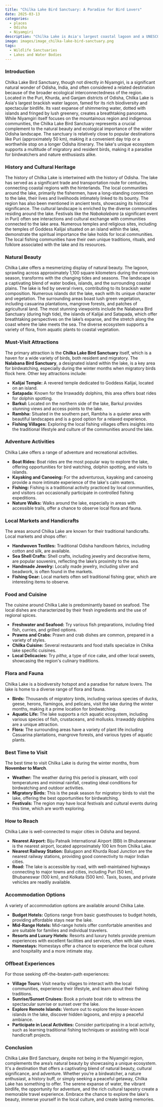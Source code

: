 ```yaml
---
title: "Chilka Lake Bird Sanctuary: A Paradise for Bird Lovers"
date: 2025-03-13
categories:
  - places
  - Odisha
  - Niyamgiri
description: "Chilka Lake is Asia's largest coastal lagoon and a UNESCO World Heritage Site, renowned for its rich biodiversity. It serves as a wintering ground for migratory birds, attracting bird enthusiasts from around the globe. The sanctuary offers boat rides to explore the lake's ecosystem and spot over 160 bird species."
image: images/image_chilka-lake-bird-sanctuary.png
tags: 
  - Wildlife Sanctuaries
  - Lakes and Water Bodies
---
```



### **Introduction**

Chilka Lake Bird Sanctuary, though not directly *in* Niyamgiri, is a significant natural wonder of Odisha, India, and often considered a related destination because of the broader ecological interconnectedness of the region. Located in the Puri, Khurda, and Ganjam districts of Odisha, Chilka Lake is Asia's largest brackish water lagoon, famed for its rich biodiversity and spectacular birdlife. Its vast expanse of shimmering water, dotted with islands and fringed by lush greenery, creates a breathtaking panorama. While Niyamgiri itself focuses on the mountainous region and indigenous communities, the Chilka Lake Bird Sanctuary represents a crucial complement to the natural beauty and ecological importance of the wider Odisha landscape. The sanctuary is relatively close to popular destinations like Puri (approximately 50 km), making it a convenient day trip or a worthwhile stop on a longer Odisha itinerary. The lake's unique ecosystem supports a multitude of migratory and resident birds, making it a paradise for birdwatchers and nature enthusiasts alike.

### **History and Cultural Heritage**

The history of Chilka Lake is intertwined with the history of Odisha. The lake has served as a significant trade and transportation route for centuries, connecting coastal regions with the hinterlands.  The local communities around the lake, primarily the fishermen, have a long-standing connection to the lake, their lives and livelihoods intimately linked to its bounty. The region has also been mentioned in ancient texts, showcasing its historical significance. The cultural landscape is enriched by the diverse communities residing around the lake. Festivals like the *Nabakalebara* (a significant event in Puri) often see interactions and cultural exchange with communities connected to the lake area. Numerous temples and religious sites, including the temples of Goddess Kalijai situated on an island within the lake, demonstrate the spiritual importance the lake holds for local communities. The local fishing communities have their own unique traditions, rituals, and folklore associated with the lake and its resources.

### **Natural Beauty**

Chilka Lake offers a mesmerizing display of natural beauty. The lagoon, sprawling across approximately 1,100 square kilometers during the monsoon season, transforms with the changing tides and seasons.  The landscape is a captivating blend of water bodies, islands, and the surrounding coastal plains. The lake is fed by several rivers, contributing to its brackish water composition. Numerous islands dot the lake, each with its unique character and vegetation. The surrounding areas boast lush green vegetation, including casuarina plantations, mangrove forests, and patches of agricultural land. The most stunning viewpoints include the Nalabana Bird Sanctuary (during high tide), the islands of Kalijai and Satapada, which offer breathtaking perspectives on the lake’s expanse, and the stretch along the coast where the lake meets the sea. The diverse ecosystem supports a variety of flora, from aquatic plants to coastal vegetation.

### **Must-Visit Attractions**

The primary attraction is the **Chilka Lake Bird Sanctuary** itself, which is a haven for a wide variety of birds, both resident and migratory. The **Nalabana Bird Sanctuary**, a designated island within the lake, is a key area for birdwatching, especially during the winter months when migratory birds flock here.  Other key attractions include:

*   **Kalijai Temple:** A revered temple dedicated to Goddess Kalijai, located on an island.
*   **Satapada:** Known for the Irrawaddy dolphins, this area offers boat rides for dolphin spotting.
*   **Barkul:** Located on the northern side of the lake, Barkul provides stunning views and access points to the lake.
*   **Rambha:** Situated in the southern part, Rambha is a quieter area with beautiful landscapes and is a good option for a relaxed experience.
*   **Fishing Villages:** Exploring the local fishing villages offers insights into the traditional lifestyle and culture of the communities around the lake.

### **Adventure Activities**

Chilka Lake offers a range of adventure and recreational activities.

*   **Boat Rides:** Boat rides are the most popular way to explore the lake, offering opportunities for bird watching, dolphin spotting, and visits to islands.
*   **Kayaking and Canoeing:** For the adventurous, kayaking and canoeing provide a more intimate experience of the lake's calm waters.
*   **Fishing:** Fishing is a traditional activity practiced by local communities, and visitors can occasionally participate in controlled fishing expeditions.
*   **Nature Walks:** Walks around the lake, especially in areas with accessible trails, offer a chance to observe local flora and fauna.

### **Local Markets and Handicrafts**

The areas around Chilka Lake are known for their traditional handicrafts. Local markets and shops offer:

*   **Handwoven Textiles:** Traditional Odisha handloom fabrics, including cotton and silk, are available.
*   **Sea Shell Crafts:** Shell crafts, including jewelry and decorative items, are popular souvenirs, reflecting the lake’s proximity to the sea.
*   **Handmade Jewelry:** Locally made jewelry, including silver and beadwork, is often found in the markets.
*   **Fishing Gear:** Local markets often sell traditional fishing gear, which are interesting items to observe.

### **Food and Cuisine**

The cuisine around Chilka Lake is predominantly based on seafood. The local dishes are characterized by their fresh ingredients and the use of regional spices.

*   **Freshwater and Seafood:** Try various fish preparations, including fried fish, curries, and grilled options.
*   **Prawns and Crabs:** Prawn and crab dishes are common, prepared in a variety of styles.
*   **Chilka Cuisine:** Several restaurants and food stalls specialize in Chilka lake specific cuisines.
*   **Local Delicacies:** Try *pitha*, a type of rice cake, and other local sweets, showcasing the region's culinary traditions.

### **Flora and Fauna**

Chilka Lake is a biodiversity hotspot and a paradise for nature lovers. The lake is home to a diverse range of flora and fauna.

*   **Birds:** Thousands of migratory birds, including various species of ducks, geese, herons, flamingos, and pelicans, visit the lake during the winter months, making it a prime location for birdwatching. 
*   **Aquatic Life:** The lake supports a rich aquatic ecosystem, including various species of fish, crustaceans, and mollusks. Irrawaddy dolphins are a unique attraction.
*   **Flora:** The surrounding areas have a variety of plant life including Casuarina plantations, mangrove forests, and various types of aquatic plants.

### **Best Time to Visit**

The best time to visit Chilka Lake is during the winter months, from **November to March**.

*   **Weather:** The weather during this period is pleasant, with cool temperatures and minimal rainfall, creating ideal conditions for birdwatching and outdoor activities.
*   **Migratory Birds:** This is the peak season for migratory birds to visit the lake, offering the best opportunities for birdwatching.
*   **Festivals:** The region may have local festivals and cultural events during this time, which are worth exploring.

### **How to Reach**

Chilka Lake is well-connected to major cities in Odisha and beyond.

*   **Nearest Airport:** Biju Patnaik International Airport (BBI) in Bhubaneswar is the nearest airport, located approximately 100 km from Chilka Lake.
*   **Nearest Railway Station:** Balugaon and Khurda Road Junction are the nearest railway stations, providing good connectivity to major Indian cities.
*   **Road:** The lake is accessible by road, with well-maintained highways connecting to major towns and cities, including Puri (50 km), Bhubaneswar (100 km), and Kolkata (500 km). Taxis, buses, and private vehicles are readily available.

### **Accommodation Options**

A variety of accommodation options are available around Chilka Lake.

*   **Budget Hotels:** Options range from basic guesthouses to budget hotels, providing affordable stays near the lake.
*   **Mid-Range Hotels:** Mid-range hotels offer comfortable amenities and are suitable for families and individual travelers.
*   **Resorts and Luxury Hotels:** Resorts and luxury hotels provide premium experiences with excellent facilities and services, often with lake views.
*   **Homestays:** Homestays offer a chance to experience the local culture and hospitality and a more intimate stay.

### **Offbeat Experiences**

For those seeking off-the-beaten-path experiences:

*   **Village Tours:** Visit nearby villages to interact with the local communities, experience their lifestyle, and learn about their fishing traditions.
*   **Sunrise/Sunset Cruises:** Book a private boat ride to witness the spectacular sunrise or sunset over the lake.
*   **Explore Remote Islands:** Venture out to explore the lesser-known islands in the lake, discover hidden lagoons, and enjoy a peaceful ambiance.
*   **Participate in Local Activities:** Consider participating in a local activity, such as learning traditional fishing techniques or assisting with local handicraft projects.

### **Conclusion**

Chilka Lake Bird Sanctuary, despite not being *in* the Niyamgiri region, complements the area’s natural beauty by showcasing a unique ecosystem. It's a destination that offers a captivating blend of natural beauty, cultural significance, and adventure. Whether you’re a birdwatcher, a nature enthusiast, a history buff, or simply seeking a peaceful getaway, Chilka Lake has something to offer. The serene expanse of water, the vibrant birdlife, the opportunity for adventure, and the rich cultural tapestry create a memorable travel experience. Embrace the chance to explore the lake's beauty, immerse yourself in the local culture, and create lasting memories.


